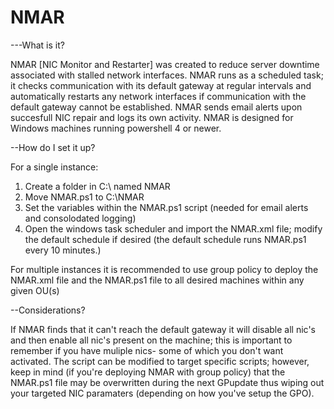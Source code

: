# NMAR
---What is it?


NMAR [NIC Monitor and Restarter] was created to reduce server downtime associated with stalled network interfaces.  NMAR runs as a scheduled task; it checks communication with its default gateway at regular intervals and automatically restarts any network interfaces if communication with the default gateway cannot be established.  NMAR sends email alerts upon succesfull NIC repair and logs its own activity. NMAR is designed for Windows machines running powershell 4 or newer.

--How do I set it up?

For a single instance:

1. Create a folder in  C:\  named NMAR
2. Move NMAR.ps1 to C:\NMAR
3. Set the variables within the NMAR.ps1 script (needed for email alerts and consolodated logging)
4. Open the windows task scheduler and import the NMAR.xml file; modify the default schedule if desired (the default schedule runs NMAR.ps1 every 10 minutes.) 

For multiple instances it is recommended to use group policy to deploy the NMAR.xml file and the NMAR.ps1 file to all desired machines within any given OU(s)

--Considerations?

If NMAR finds that it can't reach the default gateway it will disable all nic's and then enable all nic's present on the machine; this is important to remember if you have muliple nics- some of which you don't want activated.  The script can be modified to target specific scripts; however, keep in mind (if you're deploying NMAR with group policy) that the NMAR.ps1 file may be overwritten during the next GPupdate thus wiping out your targeted NIC paramaters (depending on how you've setup the GPO).  

